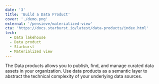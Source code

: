 ```yaml
---
date: '3'
title: 'Build a Data Product'
cover: './demo.png'
external: '/pensieve/materialized-view'
cta: 'https://docs.starburst.io/latest/data-products/index.html'
tech:
  - Data lakehouse
  - Data product
  - Starburst
  - Materialized view
---
```


The Data products allows you to publish, find, and manage curated data assets in your organization. Use data products as a semantic layer to abstract the technical complexity of your underlying data sources.
